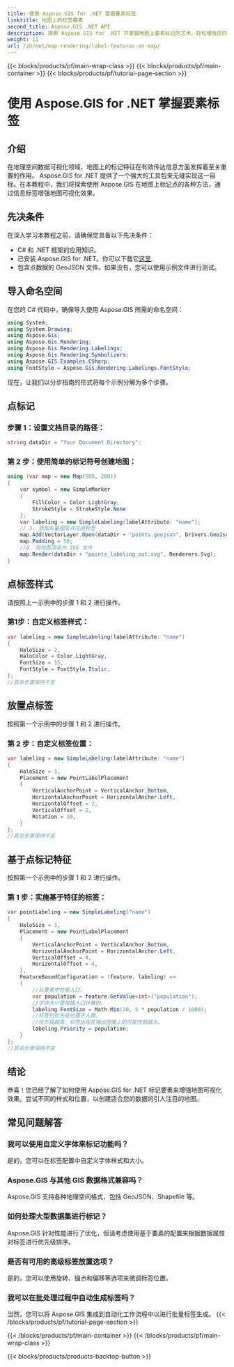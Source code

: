 ```yaml
---
title: 使用 Aspose.GIS for .NET 掌握要素标签
linktitle: 地图上的标签要素
second_title: Aspose.GIS .NET API
description: 探索 Aspose.GIS for .NET 并掌握地图上要素标记的艺术。轻松增强您的地理空间可视化效果。 #Aspose #GIS
weight: 11
url: /zh/net/map-rendering/label-features-on-map/
---
```


{{< blocks/products/pf/main-wrap-class >}}
{{< blocks/products/pf/main-container >}}
{{< blocks/products/pf/tutorial-page-section >}}

# 使用 Aspose.GIS for .NET 掌握要素标签

## 介绍
在地理空间数据可视化领域，地图上的标记特征在有效传达信息方面发挥着至关重要的作用。 Aspose.GIS for .NET 提供了一个强大的工具包来无缝实现这一目标。在本教程中，我们将探索使用 Aspose.GIS 在地图上标记点的各种方法，通过信息标签增强地图可视化效果。
## 先决条件
在深入学习本教程之前，请确保您具备以下先决条件：
- C# 和 .NET 框架的应用知识。
- 已安装 Aspose.GIS for .NET。你可以下载它[这里](https://releases.aspose.com/gis/net/).
- 包含点数据的 GeoJSON 文件。如果没有，您可以使用示例文件进行测试。
## 导入命名空间
在您的 C# 代码中，确保导入使用 Aspose.GIS 所需的命名空间：
```csharp
using System;
using System.Drawing;
using Aspose.Gis;
using Aspose.Gis.Rendering;
using Aspose.Gis.Rendering.Labelings;
using Aspose.Gis.Rendering.Symbolizers;
using Aspose.GIS.Examples.CSharp;
using FontStyle = Aspose.Gis.Rendering.Labelings.FontStyle;
```
现在，让我们以分步指南的形式将每个示例分解为多个步骤。
##  点标记

### 步骤 1：设置文档目录的路径：
```csharp
string dataDir = "Your Document Directory";
```
### 第 2 步：使用简单的标记符号创建地图：
```csharp
using (var map = new Map(500, 200))
{
    var symbol = new SimpleMarker
    {
        FillColor = Color.LightGray,
        StrokeStyle = StrokeStyle.None
    };
    var labeling = new SimpleLabeling(labelAttribute: "name");
    // 3. 添加矢量图层并应用标签
    map.Add(VectorLayer.Open(dataDir + "points.geojson", Drivers.GeoJson), symbol, labeling);
    map.Padding = 50;
    //4. 将地图渲染为 SVG 文件
    map.Render(dataDir + "points_labeling_out.svg", Renderers.Svg);
}
```
## 点标签样式

请按照上一示例中的步骤 1 和 2 进行操作。

### 第1步：自定义标签样式：
```csharp
var labeling = new SimpleLabeling(labelAttribute: "name")
{
    HaloSize = 2,
    HaloColor = Color.LightGray,
    FontSize = 15,
    FontStyle = FontStyle.Italic,
};
//其余步骤保持不变
```
## 放置点标签

按照第一个示例中的步骤 1 和 2 进行操作。
### 第 2 步：自定义标签位置：
```csharp
var labeling = new SimpleLabeling(labelAttribute: "name")
{
    HaloSize = 1,
    Placement = new PointLabelPlacement
    {
        VerticalAnchorPoint = VerticalAnchor.Bottom,
        HorizontalAnchorPoint = HorizontalAnchor.Left,
        HorizontalOffset = 2,
        VerticalOffset = 2,
        Rotation = 10,
    }
};
//其余步骤保持不变
```
## 基于点标记特征

按照第一个示例中的步骤 1 和 2 进行操作。

### 第 1 步：实施基于特征的标签：
```csharp
var pointLabeling = new SimpleLabeling("name")
{
    HaloSize = 1,
    Placement = new PointLabelPlacement
    {
        VerticalAnchorPoint = VerticalAnchor.Bottom,
        HorizontalAnchorPoint = HorizontalAnchor.Left,
        VerticalOffset = 4,
        HorizontalOffset = 4,
    },
    FeatureBasedConfiguration = (feature, labeling) =>
    {
        //从要素中检索人口。
        var population = feature.GetValue<int>("population");
        //字体大小是根据人口计算的。
        labeling.FontSize = Math.Min(20, 5 * population / 1000);
        //标签的优先级也基于人群。
        //优先级越高，标签出现在输出图像上的可能性就越大。
        labeling.Priority = population;
    }
};
//其余步骤保持不变
```
## 结论
恭喜！您已经了解了如何使用 Aspose.GIS for .NET 标记要素来增强地图可视化效果。尝试不同的样式和位置，以创建适合您的数据的引人注目的地图。
## 常见问题解答
### 我可以使用自定义字体来标记功能吗？
是的，您可以在标签配置中自定义字体样式和大小。
### Aspose.GIS 与其他 GIS 数据格式兼容吗？
Aspose.GIS 支持各种地理空间格式，包括 GeoJSON、Shapefile 等。
### 如何处理大型数据集进行标记？
Aspose.GIS 针对性能进行了优化，但请考虑使用基于要素的配置来根据数据属性对标签进行优先级排序。
### 是否有可用的高级标签放置选项？
是的，您可以使用旋转、锚点和偏移等选项来微调标签位置。
### 我可以在批处理过程中自动生成标签吗？
当然，您可以将 Aspose.GIS 集成到自动化工作流程中以进行批量标签生成。
{{< /blocks/products/pf/tutorial-page-section >}}

{{< /blocks/products/pf/main-container >}}
{{< /blocks/products/pf/main-wrap-class >}}

{{< blocks/products/products-backtop-button >}}
